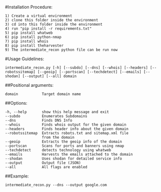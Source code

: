 #Installation Procedure:
 
    1) Create a virtual environment
    2) clone this folder inside the environment
    3) cd into this folder inside the environment
    4) run "pip install -r requirements.txt"
    5) pip install whatweb
    6) pip install python-nmap
    7) pip install whois
    8) pip install theharvester
    9) The intermediate_recon python file can be run now

#Usage Guidelines: 

    intermediate_recon.py [-h] [--subdo] [--dns] [--whois] [--headers] [--robotssitemap] [--geoip] [--portscan] [--techdetect] [--emails] [--shodan] [--output] [--all] domain

##Positional arguments:

    domain           Target domain name
  
##Options:

    -h, --help       show this help message and exit
    --subdo          Enumerates Subdomains
    --dns            Finds DNS Info
    --whois          Finds whois output for the given domain
    --headers        Finds header info about the given domain
    --robotssitemap  Extracts robots.txt and sitemap.xml file
                     from the domain
    --geoip          Extracts the geoip info of the domain
    --portscan       Scans for ports and banners using nmap
    --techdetect     detects technology using whatweb
    --emails         Harvests the emails attached to the domain
    --shodan         Uses shodan for detailed service info
    --output         Output file (JSON)
    --all            All flags are enabled

##Example:

    intermediate_recon.py --dns --output google.com
